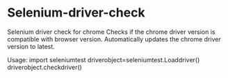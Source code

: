 # Selenium-driver-check
Selenium driver check for chrome
Checks if the chrome driver version is compatible with browser version.
Automatically updates the chrome driver version to latest.

Usage:
    import seleniumtest
    driverobject=seleniumtest.Loaddriver()
    driverobject.checkdriver()